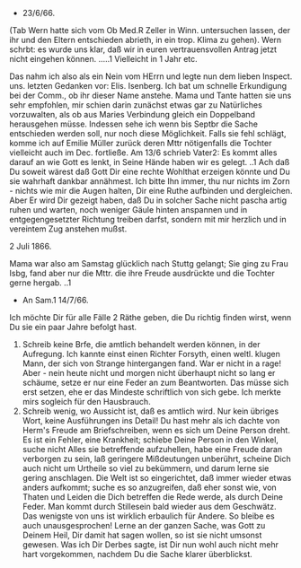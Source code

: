 + 23/6/66.

(Tab Wern hatte sich vom Ob Med.R Zeller in Winn. untersuchen lassen, der ihr und den Eltern entschieden abrieth, in ein trop. Klima zu gehen). Wern schrbt: es wurde uns klar, daß wir in euren vertrauensvollen Antrag jetzt nicht eingehen können. .....1 Vielleicht in 1 Jahr etc.

Das nahm ich also als ein Nein vom HErrn und legte nun dem lieben Inspect. uns. letzten Gedanken vor: Elis. Isenberg. Ich bat um schnelle Erkundigung bei der Comm., ob ihr dieser Name anstehe. Mama und Tante hatten sie uns sehr empfohlen, mir schien darin zunächst etwas gar zu Natürliches vorzuwalten, als ob aus Maries Verbindung gleich ein Doppelband herausgehen müsse. Indessen sehe ich wenn bis Septbr die Sache entschieden werden soll, nur noch diese Möglichkeit. Falls sie fehl schlägt, komme ich auf Emilie Müller zurück deren Mttr nötigenfalls die Tochter vielleicht auch im Dec. fortließe. Am 13/6 schrieb Vater2: Es kommt alles darauf an wie Gott es lenkt, in Seine Hände haben wir es gelegt. ..1 Ach daß Du soweit wärest daß Gott Dir eine rechte Wohlthat erzeigen könnte und Du sie wahrhaft dankbar annähmest. Ich bitte Ihn immer, thu nur nichts im Zorn - nichts wie mir die Augen halten, Dir eine Ruthe aufbinden und dergleichen. Aber Er wird Dir gezeigt haben, daß Du in solcher Sache nicht pascha artig ruhen und warten, noch weniger Gäule hinten anspannen und in entgegengesetzter Richtung treiben darfst, sondern mit mir herzlich und in vereintem Zug anstehen mußst. 

 2 Juli 1866.

Mama war also am Samstag glücklich nach Stuttg gelangt; Sie ging zu Frau Isbg, fand aber nur die Mttr. die ihre Freude ausdrückte und die Tochter gerne hergab. ..1


+ An Sam.1
 14/7/66.

Ich möchte Dir für alle Fälle 2 Räthe geben, die Du richtig finden wirst, wenn Du sie ein paar Jahre befolgt hast.
1) Schreib keine Brfe, die amtlich behandelt werden können, in der Aufregung. Ich kannte einst einen Richter Forsyth, einen weltl. klugen Mann, der sich von Strange hintergangen fand. War er nicht in a rage! Aber - nein heute nicht und morgen nicht überhaupt nicht so lang er schäume, setze er nur eine Feder an zum Beantworten. Das müsse sich erst setzen, ehe er das Mindeste schriftlich von sich gebe. Ich merkte mirs sogleich für den Hausbrauch.
2) Schreib wenig, wo Aussicht ist, daß es amtlich wird. Nur kein übriges Wort, keine Ausführungen ins Detail! Du hast mehr als ich dachte von Herm's Freude am Briefschreiben, wenn es sich um Deine Person dreht. Es ist ein Fehler, eine Krankheit; schiebe Deine Person in den Winkel, suche nicht Alles sie betreffende aufzuhellen, habe eine Freude daran verborgen zu sein, laß geringere Mißdeutungen unberührt, scheine Dich auch nicht um Urtheile so viel zu bekümmern, und darum lerne sie gering anschlagen. Die Welt ist so eingerichtet, daß immer wieder etwas anders aufkommt; suche es so anzugreifen, daß eher sonst wie, von Thaten und Leiden die Dich betreffen die Rede werde, als durch Deine Feder. Man kommt durch Stillesein bald wieder aus dem Geschwätz. Das wenigste von uns ist wirklich erbaulich für Andere. So bleibe es auch unausgesprochen! Lerne an der ganzen Sache, was Gott zu Deinem Heil, Dir damit hat sagen wollen, so ist sie nicht umsonst gewesen. Was ich Dir Derbes sagte, ist Dir nun wohl auch nicht mehr hart vorgekommen, nachdem Du die Sache klarer überblickst.
